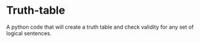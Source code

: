# Truth-table
A python code that will create a truth table and check validity for any set of logical sentences.
